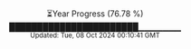 <p align="center">
⏳Year Progress (76.78 %)<br>
███████████████████████▁▁▁▁▁▁▁ <br>
<sub>Updated: Tue, 08 Oct 2024 00:10:41 GMT</sub>
</p>

